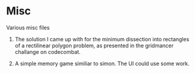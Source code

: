 # Misc

Various misc files

1. The solution I came up with for the minimum dissection into rectangles of a rectilinear polygon problem, as presented in the gridmancer challange on codecombat. 

2. A simple memory game similiar to simon. The UI could use some work. 
